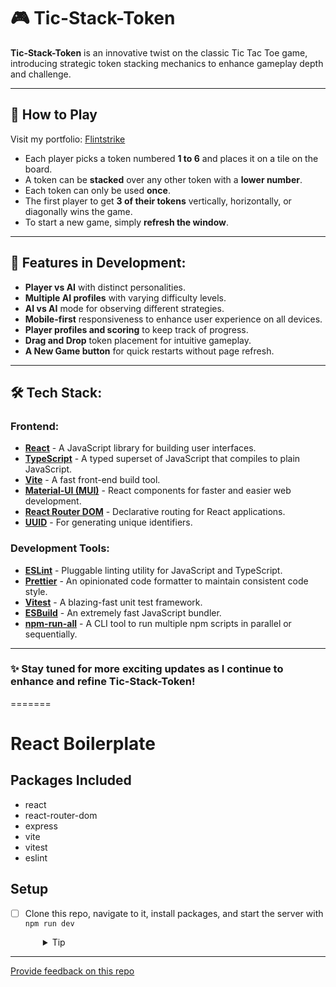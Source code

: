 # 🎮 Tic-Stack-Token

**Tic-Stack-Token** is an innovative twist on the classic Tic Tac Toe game, introducing strategic token stacking mechanics to enhance gameplay depth and challenge.

---

## 🚀 How to Play

Visit my portfolio: [Flintstrike](https://flintstrike.co.nz)

- Each player picks a token numbered **1 to 6** and places it on a tile on the board.
- A token can be **stacked** over any other token with a **lower number**.
- Each token can only be used **once**.
- The first player to get **3 of their tokens** vertically, horizontally, or diagonally wins the game.
- To start a new game, simply **refresh the window**.

---

## 🔧 Features in Development:

- **Player vs AI** with distinct personalities.
- **Multiple AI profiles** with varying difficulty levels.
- **AI vs AI** mode for observing different strategies.
- **Mobile-first** responsiveness to enhance user experience on all devices.
- **Player profiles and scoring** to keep track of progress.
- **Drag and Drop** token placement for intuitive gameplay.
- **A New Game button** for quick restarts without page refresh.

---

## 🛠 Tech Stack:

### Frontend:

- **[React](https://reactjs.org/)** - A JavaScript library for building user interfaces.
- **[TypeScript](https://www.typescriptlang.org/)** - A typed superset of JavaScript that compiles to plain JavaScript.
- **[Vite](https://vitejs.dev/)** - A fast front-end build tool.
- **[Material-UI (MUI)](https://mui.com/)** - React components for faster and easier web development.
- **[React Router DOM](https://reactrouter.com/)** - Declarative routing for React applications.
- **[UUID](https://www.npmjs.com/package/uuid)** - For generating unique identifiers.

### Development Tools:

- **[ESLint](https://eslint.org/)** - Pluggable linting utility for JavaScript and TypeScript.
- **[Prettier](https://prettier.io/)** - An opinionated code formatter to maintain consistent code style.
- **[Vitest](https://vitest.dev/)** - A blazing-fast unit test framework.
- **[ESBuild](https://esbuild.github.io/)** - An extremely fast JavaScript bundler.
- **[npm-run-all](https://www.npmjs.com/package/npm-run-all)** - A CLI tool to run multiple npm scripts in parallel or sequentially.

---

### ✨ Stay tuned for more exciting updates as I continue to enhance and refine Tic-Stack-Token!
=======
# React Boilerplate

## Packages Included

- react
- react-router-dom
- express
- vite
- vitest
- eslint

## Setup

- [ ] Clone this repo, navigate to it, install packages, and start the server with `npm run dev`
  <details style="padding-left: 2em">
    <summary>Tip</summary>

    ```sh
    npm install
    npm run dev
    ```
  </details>

---
[Provide feedback on this repo](https://docs.google.com/forms/d/e/1FAIpQLSfw4FGdWkLwMLlUaNQ8FtP2CTJdGDUv6Xoxrh19zIrJSkvT4Q/viewform?usp=pp_url&entry.1958421517=boilerplate-react)

